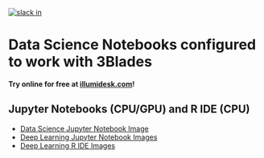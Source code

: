 [![slack in](https://slack.3blades.io/badge.svg)](https://slack.3blades.io/)

# Data Science Notebooks configured to work with 3Blades

**Try online for free at [illumidesk.com](https://illumidesk.com/)!**

## Jupyter Notebooks (CPU/GPU) and R IDE (CPU)

- [Data Science Jupyter Notebook Image](https://github.com/illumidesk/notebook-servers/tree/master/datascience-notebook)
- [Deep Learning Jupyter Notebook Images](https://github.com/illumidesk/notebook-servers/tree/master/deeplearning-notebook)
- [Deep Learning R IDE Images](https://github.com/illumidesk/notebook-servers/tree/master/rstudio)
